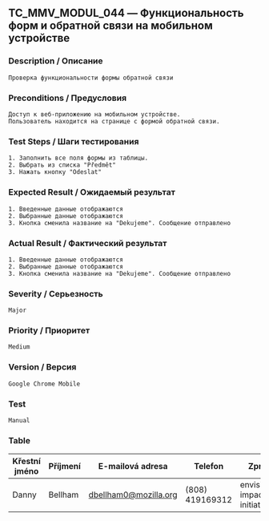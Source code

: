 ## TC_MMV_MODUL_044 — Функциональность форм и обратной связи на мобильном устройстве

### Description / Описание
    Проверка функциональности формы обратной связи

### Preconditions / Предусловия
    Доступ к веб-приложению на мобильном устройстве.
    Пользователь находится на странице с формой обратной связи.

### Test Steps / Шаги тестирования
    1. Заполнить все поля формы из таблицы.
    2. Выбрать из списка "Předmět"
    3. Нажать кнопку "Odeslat"

### Expected Result / Ожидаемый результат
    1. Введенные данные отображаются
    2. Выбранные данные отображаются
    3. Кнопка сменила название на "Dekujeme". Сообщение отправлено

### Actual Result / Фактический результат
    1. Введенные данные отображаются
    2. Выбранные данные отображаются
    3. Кнопка сменила название на "Dekujeme". Сообщение отправлено

### Severity / Серьезность
    Major

### Priority / Приоритет
    Medium

### Version / Версия
    Google Chrome Mobile

### Test
    Manual

### Table
|Křestní jméno |	Příjmení |	E-mailová adresa |	Telefon |	Zpráva |
|--------------|-----------|-------------------|----------|--------|
|Danny         | Bellham   |	dbellham0@mozilla.org |	(808) 419169312 |	envisioneer impactful initiatives |
